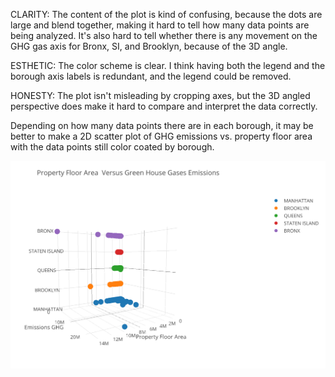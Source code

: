 CLARITY: The content of the plot is kind of confusing, because the dots are large and blend together, making it hard to tell how many data points are being analyzed. It's also hard to tell whether there is any movement on the GHG gas axis for Bronx, SI, and Brooklyn, because of the 3D angle.

ESTHETIC: The color scheme is clear. I think having both the legend and the borough axis labels is redundant, and the legend could be removed.

HONESTY: The plot isn't misleading by cropping axes, but the 3D angled perspective does make it hard to compare and interpret the data correctly.

Depending on how many data points there are in each borough, it may be better to make a 2D scatter plot of GHG emissions vs. property floor area with the data points still color coated by borough.

![text](plot_UrbanPlanner42.png)
